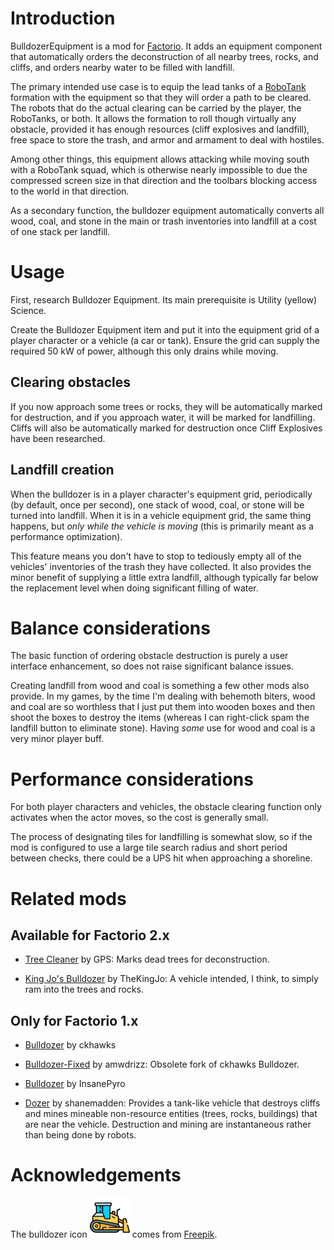 Introduction
============

BulldozerEquipment is a mod for [Factorio](https://wiki.factorio.com/).
It adds an equipment component that automatically orders the
deconstruction of all nearby trees, rocks, and cliffs, and orders nearby
water to be filled with landfill.

The primary intended use case is to equip the lead tanks of a
[RoboTank](https://mods.factorio.com/mod/RoboTank) formation with the
equipment so that they will order a path to be cleared.  The robots that
do the actual clearing can be carried by the player, the RoboTanks, or
both.  It allows the formation to roll though virtually any obstacle,
provided it has enough resources (cliff explosives and landfill), free
space to store the trash, and armor and armament to deal with hostiles.

Among other things, this equipment allows attacking while moving south
with a RoboTank squad, which is otherwise nearly impossible to due the
compressed screen size in that direction and the toolbars blocking
access to the world in that direction.

As a secondary function, the bulldozer equipment automatically converts
all wood, coal, and stone in the main or trash inventories into landfill
at a cost of one stack per landfill.


Usage
=====

First, research Bulldozer Equipment.  Its main prerequisite is
Utility (yellow) Science.

Create the Bulldozer Equipment item and put it into the equipment grid
of a player character or a vehicle (a car or tank).  Ensure the grid can
supply the required 50 kW of power, although this only drains while
moving.


Clearing obstacles
------------------

If you now approach some trees or rocks, they will be automatically
marked for destruction, and if you approach water, it will be marked for
landfilling.  Cliffs will also be automatically marked for destruction
once Cliff Explosives have been researched.


Landfill creation
-----------------

When the bulldozer is in a player character's equipment grid,
periodically (by default, once per second), one stack of wood, coal, or
stone will be turned into landfill.  When it is in a vehicle equipment
grid, the same thing happens, but *only while the vehicle is moving*
(this is primarily meant as a performance optimization).

This feature means you don't have to stop to tediously empty all of the
vehicles' inventories of the trash they have collected.  It also
provides the minor benefit of supplying a little extra landfill,
although typically far below the replacement level when doing
significant filling of water.


Balance considerations
======================

The basic function of ordering obstacle destruction is purely a user
interface enhancement, so does not raise significant balance issues.

Creating landfill from wood and coal is something a few other mods also
provide.  In my games, by the time I'm dealing with behemoth biters,
wood and coal are so worthless that I just put them into wooden boxes
and then shoot the boxes to destroy the items (whereas I can right-click
spam the landfill button to eliminate stone).  Having *some* use for
wood and coal is a very minor player buff.


Performance considerations
==========================

For both player characters and vehicles, the obstacle clearing function
only activates when the actor moves, so the cost is generally small.

The process of designating tiles for landfilling is somewhat slow, so if
the mod is configured to use a large tile search radius and short period
between checks, there could be a UPS hit when approaching a shoreline.


Related mods
============

Available for Factorio 2.x
--------------------------

* [Tree Cleaner](https://mods.factorio.com/mod/TreeCleaner) by
  GPS: Marks dead trees for deconstruction.

* [King Jo's Bulldozer](https://mods.factorio.com/mod/kj_bulldozer) by
  TheKingJo: A vehicle intended, I think, to simply ram into the trees
  and rocks.


Only for Factorio 1.x
---------------------

* [Bulldozer](https://mods.factorio.com/mod/bulldozer) by ckhawks

* [Bulldozer-Fixed](https://mods.factorio.com/mod/bulldozer-fixed) by
  amwdrizz: Obsolete fork of ckhawks Bulldozer.

* [Bulldozer](https://mods.factorio.com/mod/Bulldozzer) by InsanePyro

* [Dozer](https://mods.factorio.com/mod/dozer) by shanemadden: Provides
  a tank-like vehicle that destroys cliffs and mines mineable
  non-resource entities (trees, rocks, buildings) that are near the
  vehicle.  Destruction and mining are instantaneous rather than being
  done by robots.


Acknowledgements
================

The bulldozer icon ![Bulldozer Icon](thumbnail.png) comes from
<a href="https://www.freepik.com/icon/bulldozer_10984315#fromView=keyword&page=2&position=94&uuid=7c749113-0d7b-4d98-8946-5d19b072c52d">Freepik</a>.

